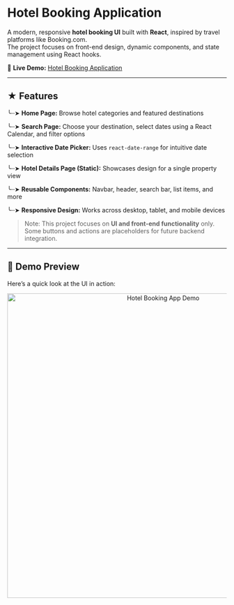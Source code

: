 # Hotel Booking Application 

A modern, responsive **hotel booking UI** built with **React**, inspired by travel platforms like Booking.com.  
The project focuses on front-end design, dynamic components, and state management using React hooks.

🔗 **Live Demo:** [Hotel Booking Application](https://hotel-booking-application-eight.vercel.app)

---

## ★ Features

╰┈➤ **Home Page:** Browse hotel categories and featured destinations  

╰┈➤ **Search Page:** Choose your destination, select dates using a React Calendar, and filter options  

╰┈➤ **Interactive Date Picker:** Uses `react-date-range` for intuitive date selection 

╰┈➤ **Hotel Details Page (Static):** Showcases design for a single property view  

╰┈➤ **Reusable Components:** Navbar, header, search bar, list items, and more  

╰┈➤ **Responsive Design:** Works across desktop, tablet, and mobile devices  

> Note: This project focuses on **UI and front-end functionality** only.  
> Some buttons and actions are placeholders for future backend integration.
>

---

## 🎥 Demo Preview  

Here’s a quick look at the UI in action:  

<p align="center">
  <img src="searchbar-ezgif.com-video-to-gif-converter.gif" alt="Hotel Booking App Demo" width="700">
</p>

